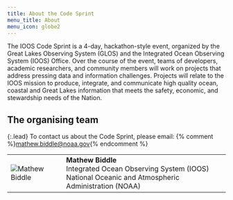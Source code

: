 ```yaml
---
title: About the Code Sprint
menu_title: About
menu_icon: globe2
---
```


The IOOS Code Sprint is a 4-day, hackathon-style event, organized by the Great Lakes Observing System (GLOS) and the Integrated Ocean Observing System (IOOS) Office. Over the course of the event, teams of developers, academic researchers, and community members will work on projects that address pressing data and information challenges. Projects will relate to the IOOS mission to produce, integrate, and communicate high quality ocean, coastal and Great Lakes information that meets the safety, economic, and stewardship needs of the Nation.

## The organising team

{:.lead}
To contact us about the Code Sprint, please email:
{% comment %}<mathew.biddle@noaa.gov>{% endcomment %}

<table class="team-list">
    <tr>
        <td>
            <img alt="Mathew Biddle" src="{% link assets/team/Matt.png %}">
        </td>
        <td>
            <strong>Mathew Biddle</strong>
            <span class="profile-links">
                <a title="Profile &amp; contact" href="https://orcid.org/0000-0003-4897-1669"><i class="bi bi-person-lines-fill"></i></a>
                <a title="GitHub" href="https://github.com/MathewBiddle/"><i class="bi bi-github"></i></a>
                <a title="Twitter" href="https://twitter.com/biddle_mathew"><i class="bi bi-twitter"></i></a>
            </span>
            <br>Integrated Ocean Observing System (IOOS)
            <br>National Oceanic and Atmospheric Administration (NOAA)
        </td>
    </tr>
</table>
